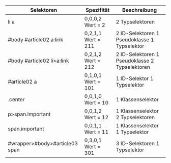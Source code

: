 
| Selektoren                     | Spezifität         | Beschreibung                                   |
|--------------------------------|--------------------|------------------------------------------------|
| li a                           | 0,0,0,2 Wert = 2   | 2 Typselektoren                                |
| #body #article02 a:link        | 0,2,1,1 Wert = 211 | 2 ID-Selektoren 1 Pseudoklasse 1 Typselektor   |
| #body #article02 li>a:link     | 0,2,1,2 Wert = 212 | 2 ID-Selektoren 1 Pseudoklasse 2 Typselektoren |
| #article02 a                   | 0,1,0,1 Wert = 101 | 1 ID-Selektor 1 Typselektor                    |
| .center                        | 0,0,1,0 Wert = 10  | 1 Klassenselektor                              |
| p>span.important               | 0,0,1,2 Wert = 12  | 1 Klassenselektor 2 Typselektoren              |
| span.important                 | 0,0,1,1 Wert = 11  | 1 Klassenselektor 1 Typselektor                |
| #wrapper>#body>#article03 span | 0,3,0,1 Wert = 301 | 3 ID-Selektoren 1 Typselektor                  |

